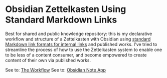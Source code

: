 # Obsidian Zettelkasten Using Standard Markdown Links

Best for shared and public knowledge repository: this is my declarative workflow and structure of a Zettelkasten with Obsidian using [standard Markdown link formats for internal links](https://help.obsidian.md/Linking+notes+and+files/Internal+links#Supported+formats+for+internal+links) and published works. I've tried to streamline the process of how to use the Zettelkasten system to enable one to be less of a content consumer, and become empowered to create content of their own via published works.

See to: [The Workflow](The%20Workflow.md)
See to: [Obsidian Note App](https://obsidian.md/)
